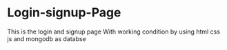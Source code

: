 # Login-signup-Page
This is the login and signup page With working condition by using html css js and mongodb as databse 
